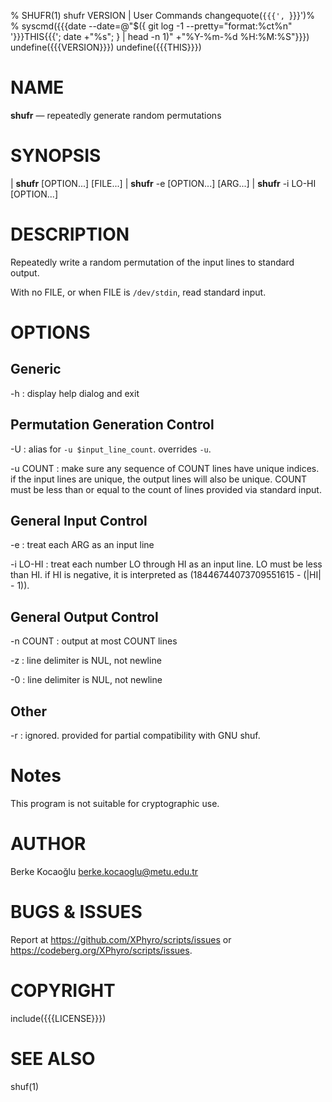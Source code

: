 % SHUFR(1) shufr VERSION | User Commands
changequote(`{{{', `}}}')%
% syscmd({{{date --date=@"$({ git log -1 --pretty="format:%ct%n" '}}}THIS{{{'; date +"%s"; } | head -n 1)" +"%Y-%m-%d %H:%M:%S"}}})
undefine({{{VERSION}}})
undefine({{{THIS}}})

# NAME

**shufr** — repeatedly generate random permutations


# SYNOPSIS

| **shufr** \[OPTION...\] \[FILE...\]
| **shufr** -e \[OPTION...\] \[ARG...\]
| **shufr** -i LO-HI \[OPTION...\]


# DESCRIPTION

Repeatedly write a random permutation of the input lines to standard
output.

With no FILE, or when FILE is `/dev/stdin`, read standard input.


# OPTIONS

## Generic

-h
:   display help dialog and exit

## Permutation Generation Control

-U
:   alias for `-u $input_line_count`. overrides `-u`.

-u COUNT
:   make sure any sequence of COUNT lines have unique indices. if the input lines
are unique, the output lines will also be unique. COUNT must be less than or
equal to the count of lines provided via standard input.

## General Input Control

-e
:   treat each ARG as an input line

-i LO-HI
:   treat each number LO through HI as an input line. LO must be less than HI.
if HI is negative, it is interpreted as (18446744073709551615 - (|HI| - 1)).

## General Output Control

-n COUNT
:   output at most COUNT lines

-z
:   line delimiter is NUL, not newline

-0
:   line delimiter is NUL, not newline

## Other

-r
:   ignored. provided for partial compatibility with GNU shuf.


# Notes

This program is not suitable for cryptographic use.


# AUTHOR

Berke Kocaoğlu <berke.kocaoglu@metu.edu.tr>


# BUGS & ISSUES

Report at <https://github.com/XPhyro/scripts/issues> or
<https://codeberg.org/XPhyro/scripts/issues>.


# COPYRIGHT

include({{{LICENSE}}})


# SEE ALSO

shuf(1)
